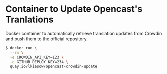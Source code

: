 Container to Update Opencast's Tranlations
==========================================

Docker container to automatically retrieve translation updates from Crowdin and
push them to the official repository.

```bash
$ docker run \
  --rm \
  -e CROWDIN_API_KEY=123 \
  -e GITHUB_DEPLOY_KEY=234 \
  quay.io/lkiesow/opencast-crowdin-update
```
